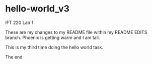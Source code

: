 # hello-world_v3
IFT 220 Lab 1

These are my changes to my README file within my README EDITS branch.
Phoenix is getting warm and I am tall.

This is my third time doing the hello world task.

The end
